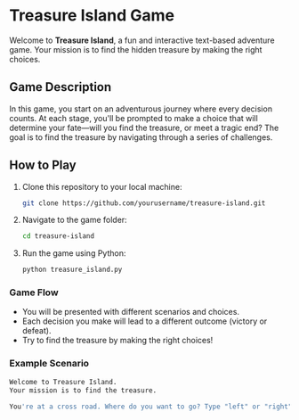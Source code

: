 # Treasure Island Game

Welcome to **Treasure Island**, a fun and interactive text-based adventure game. Your mission is to find the hidden treasure by making the right choices.

## Game Description

In this game, you start on an adventurous journey where every decision counts. At each stage, you'll be prompted to make a choice that will determine your fate—will you find the treasure, or meet a tragic end? The goal is to find the treasure by navigating through a series of challenges.

## How to Play

1. Clone this repository to your local machine:
    ```bash
    git clone https://github.com/yourusername/treasure-island.git
    ```
2. Navigate to the game folder:
    ```bash
    cd treasure-island
    ```
3. Run the game using Python:
    ```bash
    python treasure_island.py
    ```

### Game Flow
- You will be presented with different scenarios and choices.
- Each decision you make will lead to a different outcome (victory or defeat).
- Try to find the treasure by making the right choices!

### Example Scenario

```bash
Welcome to Treasure Island.
Your mission is to find the treasure.

You're at a cross road. Where do you want to go? Type "left" or "right" 
